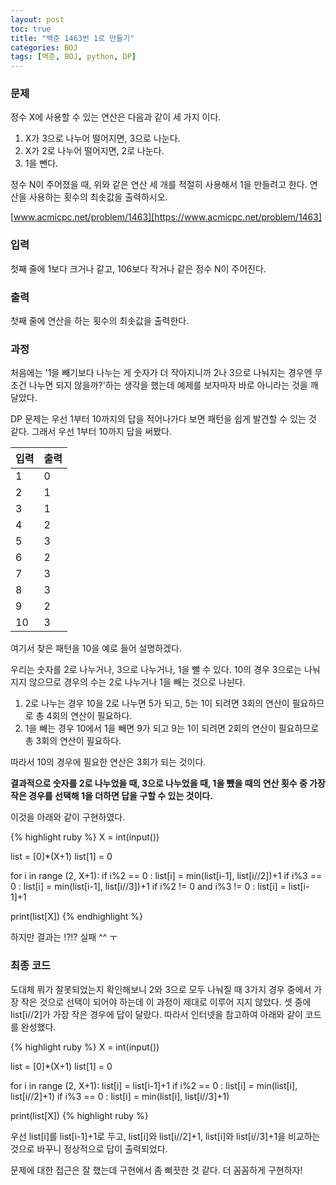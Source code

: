 ```yaml
---
layout: post
toc: true
title: "백준 1463번 1로 만들기"
categories: BOJ
tags: [백준, BOJ, python, DP]
---
```


### 문제
정수 X에 사용할 수 있는 연산은 다음과 같이 세 가지 이다.

1. X가 3으로 나누어 떨어지면, 3으로 나눈다.
2. X가 2로 나누어 떨어지면, 2로 나눈다.
3. 1을 뺀다.

정수 N이 주어졌을 때, 위와 같은 연산 세 개를 적절히 사용해서 1을 만들려고 한다. 연산을 사용하는 횟수의 최솟값을 출력하시오.

[www.acmicpc.net/problem/1463][https://www.acmicpc.net/problem/1463]

### 입력
첫째 줄에 1보다 크거나 같고, 106보다 작거나 같은 정수 N이 주어진다.

### 출력
첫째 줄에 연산을 하는 횟수의 최솟값을 출력한다.

### 과정
처음에는 '1을 빼기보다 나누는 게 숫자가 더 작아지니까 2나 3으로 나눠지는 경우엔 무조건 나누면 되지 않을까?'하는 생각을 했는데 예제를 보자마자 바로 아니라는 것을 깨달았다.

DP 문제는 우선 1부터 10까지의 답을 적어나가다 보면 패턴을 쉽게 발견할 수 있는 것 같다. 그래서 우선 1부터 10까지 답을 써봤다.

입력 | 출력
-----|-----
1|0
2|1
3|1
4|2
5|3
6|2
7|3
8|3
9|2
10|3

여기서 찾은 패턴을 10을 예로 들어 설명하겠다.

우리는 숫자를 2로 나누거나, 3으로 나누거나, 1을 뺄 수 있다. 10의 경우 3으로는 나눠지지 않으므로 경우의 수는 2로 나누거나 1을 빼는 것으로 나뉜다.

1. 2로 나누는 경우
10을 2로 나누면 5가 되고, 5는 1이 되려면 3회의 연산이 필요하므로 총 4회의 연산이 필요하다.
2. 1을 빼는 경우
10에서 1을 빼면 9가 되고 9는 1이 되려면 2회의 연산이 필요하므로 총 3회의 연산이 필요하다.

따라서 10의 경우에 필요한 연산은 3회가 되는 것이다.

**결과적으로 숫자를 2로 나누었을 때, 3으로 나누었을 때, 1을 뺐을 때의 연산 횟수 중 가장 작은 경우를 선택해 1을 더하면 답을 구할 수 있는 것이다.**

이것을 아래와 같이 구현하였다.

{% highlight ruby %}
X = int(input())

list = [0]*(X+1)
list[1] = 0

for i in range (2, X+1):
    if i%2 == 0 :
        list[i] = min(list[i-1], list[i//2])+1
    if i%3 == 0 :
        list[i] = min(list[i-1], list[i//3])+1
    if i%2 != 0 and i%3 != 0 :
        list[i] = list[i-1]+1

print(list[X])
{% endhighlight %}

하지만 결과는 !?!? 실패 ^^ ㅜ

### 최종 코드
도대체 뭐가 잘못되었는지 확인해보니 2와 3으로 모두 나눠질 때 3가지 경우 중에서 가장 작은 것으로 선택이 되어야 하는데 이 과정이 제대로 이루어 지지 않았다. 셋 중에 list[i//2]가 가장 작은 경우에 답이 달랐다.
따라서 인터넷을 참고하여 아래와 같이 코드를 완성했다.

{% highlight ruby %}
X = int(input())

list = [0]*(X+1)
list[1] = 0

for i in range (2, X+1):
    list[i] = list[i-1]+1
    if i%2 == 0 :
        list[i] = min(list[i], list[i//2]+1)
    if i%3 == 0 :
        list[i] = min(list[i], list[i//3]+1)

print(list[X])
{% highlight ruby %}

우선 list[i]를 list[i-1]+1로 두고, list[i]와 list[i//2]+1, list[i]와 list[i//3]+1을 비교하는 것으로 바꾸니 정상적으로 답이 출력되었다.

문제에 대한 접근은 잘 했는데 구현에서 좀 삐끗한 것 같다. 더 꼼꼼하게 구현하자!

[https://www.acmicpc.net/problem/1463]:https://www.acmicpc.net/problem/1463
